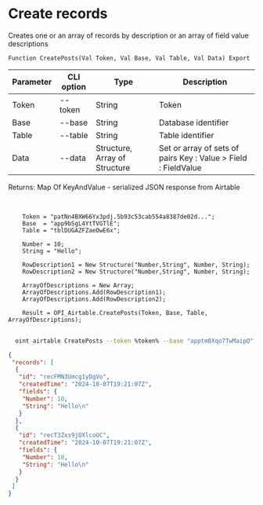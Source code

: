 ﻿---
sidebar_position: 3
---

# Create records
 Creates one or an array of records by description or an array of field value descriptions



`Function CreatePosts(Val Token, Val Base, Val Table, Val Data) Export`

  | Parameter | CLI option | Type | Description |
  |-|-|-|-|
  | Token | --token | String | Token |
  | Base | --base | String | Database identifier |
  | Table | --table | String | Table identifier |
  | Data | --data | Structure, Array of Structure | Set or array of sets of pairs Key : Value > Field : FieldValue |

  
  Returns:  Map Of KeyAndValue - serialized JSON response from Airtable

<br/>




```bsl title="Code example"
    Token = "patNn4BXW66Yx3pdj.5b93c53cab554a8387de02d...";
    Base  = "app9bSgL4YtTVGTlE";
    Table = "tblDUGAZFZaeOwE6x";

    Number = 10;
    String = "Hello";

    RowDescription1 = New Structure("Number,String", Number, String);
    RowDescription2 = New Structure("Number,String", Number, String);

    ArrayOfDescriptions = New Array;
    ArrayOfDescriptions.Add(RowDescription1);
    ArrayOfDescriptions.Add(RowDescription2);

    Result = OPI_Airtable.CreatePosts(Token, Base, Table, ArrayOfDescriptions);
```



```sh title="CLI command example"
    
  oint airtable CreatePosts --token %token% --base "apptm8Xqo7TwMaipQ" --table "tbl9G4jVoTJpxYwSY" --data %data%

```

```json title="Result"
{
 "records": [
  {
   "id": "recFMN3Umcg1yDgVo",
   "createdTime": "2024-10-07T19:21:07Z",
   "fields": {
    "Number": 10,
    "String": "Hello\n"
   }
  },
  {
   "id": "recT3Zxs9jOXlcoUC",
   "createdTime": "2024-10-07T19:21:07Z",
   "fields": {
    "Number": 10,
    "String": "Hello\n"
   }
  }
 ]
}
```
